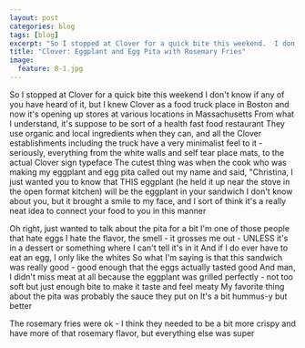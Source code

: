 ---layout: postcategories: blogtags: [blog]excerpt: "So I stopped at Clover for a quick bite this weekend.  I don't know if any of you have heard of it, but I knew Clover as a food truck place in Boston and now it's opening up stores at various locations in Massachusetts."title: "Clover: Eggplant and Egg Pita with Rosemary Fries"image:  feature: 8-1.jpg---So I stopped at Clover for a quick bite this weekend  I don't know if any of you have heard of it, but I knew Clover as a food truck place in Boston and now it's opening up stores at various locations in Massachusetts  From what I understand, it's suppose to be sort of a health fast food restaurant  They use organic and local ingredients when they can, and all the Clover establishments including the truck have a very minimalist feel to it - seriously, everything from the white walls and self tear place mats, to the actual Clover sign typeface  The cutest thing was when the cook who was making my eggplant and egg pita called out my name and said, "Christina, I just wanted you to know that THIS eggplant (he held it up near the stove in the open format kitchen) will be the eggplant in your sandwich  I don't know about you, but it brought a smile to my face, and I sort of think it's a really neat idea to connect your food to you in this mannerOh right, just wanted to talk about the pita for a bit  I'm one of those people that hate eggs  I hate the flavor, the smell - it grosses me out - UNLESS it's in a dessert or something where I can't tell it's in it  And if I do ever have to eat an egg, I only like the whites  So what I'm saying is that this sandwich was really good - good enough that the eggs actually tasted good  And man, I didn't miss meat at all because the eggplant was grilled perfectly - not too soft but just enough bite to make it taste and feel meaty  My favorite thing about the pita was probably the sauce they put on  It's a bit hummus-y but betterThe rosemary fries were ok - I think they needed to be a bit more crispy and have more of that rosemary flavor, but everything else was super